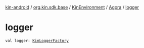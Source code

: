 [kin-android](../../../index.md) / [org.kin.sdk.base](../../index.md) / [KinEnvironment](../index.md) / [Agora](index.md) / [logger](./logger.md)

# logger

`val logger: `[`KinLoggerFactory`](../../../org.kin.sdk.base.tools/-kin-logger-factory/index.md)